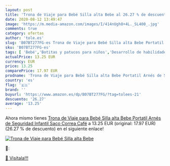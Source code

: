 ```yaml
---
layout: post
title: 'Trona de Viaje para Bebé Silla alta Bebe al 26.27 % de descuento'
date: 2020-08-12 13:49:47
image: 'https://m.media-amazon.com/images/I/414nUgh8+4L._SL400_.jpg'
comments: true
category: ofertas
author: 'tole.es'
slug: 'B07BT277FG-es Trona de Viaje para Bebé Silla alta Bebe Portatil Arnés de...'
sku: 'B07BT277FG-es'
tags: [ 'Bebé','Botitas y patucos para niños','Desarrollo de habilidades motoras','Juguetes','Juguetes para Bebés y primera infancia','Juguetes para apilar y encajar','Juguetes y juegos','Lactancia y alimentación','Recipientes para comida','Zapatos','Zapatos para bebés','Zapatos para niños','Zapatos y complementos','bebe','bebé','trona', ]
actualPrice: 13.25 EUR
currency: EUR
price: 13.25
comparePrice: 17.97 EUR
prodname: 'Trona de Viaje para Bebé Silla alta Bebe Portatil Arnés de Seguridad Infantil Saco Correa Café'
country: 'es'
flag: '🇪🇸'
brand: ''
buyurl: 'https://www.amazon.es/dp/B07BT277FG/?tag=tolees-21'
descuento: '26.27'
average: '13.25'
---
```


Ahora mismo tienes [Trona de Viaje para Bebé Silla alta Bebe Portatil Arnés de Seguridad Infantil Saco Correa Café](https://www.amazon.es/dp/B07BT277FG/?tag=tolees-21) a 13.25 EUR (original: 17.97 EUR) (26.27 %  de descuento) en el siguiente enlace!

[![Trona de Viaje para Bebé Silla alta Bebe](https://m.media-amazon.com/images/I/414nUgh8+4L._SL400_.jpg)](https://www.amazon.es/dp/B07BT277FG/?tag=tolees-21)

🔎:


[🛒 Visítala!!!](https://www.amazon.es/dp/B07BT277FG/?tag=tolees-21)
